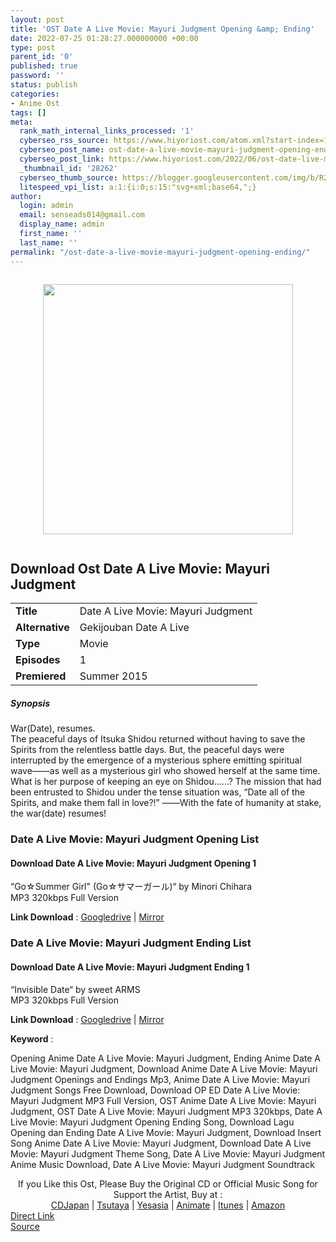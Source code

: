 ```yaml
---
layout: post
title: 'OST Date A Live Movie: Mayuri Judgment Opening &amp; Ending'
date: 2022-07-25 01:28:27.000000000 +00:00
type: post
parent_id: '0'
published: true
password: ''
status: publish
categories:
- Anime Ost
tags: []
meta:
  rank_math_internal_links_processed: '1'
  cyberseo_rss_source: https://www.hiyoriost.com/atom.xml?start-index=1
  cyberseo_post_name: ost-date-a-live-movie-mayuri-judgment-opening-ending
  cyberseo_post_link: https://www.hiyoriost.com/2022/06/ost-date-live-movie-mayuri-judgment.html
  _thumbnail_id: '28262'
  cyberseo_thumb_source: https://blogger.googleusercontent.com/img/b/R29vZ2xl/AVvXsEhtRAFp5yUQB8yqO7R9BqJ23-8k7JrSjOyLaNarxqvdhyA1AHg70QCbA7vxJAiAgooITPJz4UTWnfP8CPw1Vcc9gamtRDeH6EGF6FBTGe-Cdm3JIBOWx5SoVCj1e6eLYVky6_PMVpHXB8ObMWdRSfJOvZ1nIs5zGONq5EYE99FApdjS1bD27hrWG-vj/s400/bx20741-WdThAhseSo1y.jpg
  litespeed_vpi_list: a:1:{i:0;s:15:"svg+xml;base64,";}
author:
  login: admin
  email: senseads014@gmail.com
  display_name: admin
  first_name: ''
  last_name: ''
permalink: "/ost-date-a-live-movie-mayuri-judgment-opening-ending/"
---
```

<div class="separator" style="clear: both"><a href="https://blogger.googleusercontent.com/img/b/R29vZ2xl/AVvXsEhtRAFp5yUQB8yqO7R9BqJ23-8k7JrSjOyLaNarxqvdhyA1AHg70QCbA7vxJAiAgooITPJz4UTWnfP8CPw1Vcc9gamtRDeH6EGF6FBTGe-Cdm3JIBOWx5SoVCj1e6eLYVky6_PMVpHXB8ObMWdRSfJOvZ1nIs5zGONq5EYE99FApdjS1bD27hrWG-vj/s667/bx20741-WdThAhseSo1y.jpg" style="display: block;padding: 1em 0;text-align: center"><img alt border="0" data-original-height="667" data-original-width="460" height="400" src="{{ site.baseurl }}/assets/2022/07/bx20741-WdThAhseSo1y.jpg" /></a></div>
<div class="judulanime">
<h2>Download Ost Date A Live Movie: Mayuri Judgment</h2>
</div>
<div class="info2" id="Info">
<table>
<tbody>
<tr>
<td class="tablex"><b>Title </b></td>
<td>Date A Live Movie: Mayuri Judgment</td>
</tr>
<tr>
<td class="tablex"><b>Alternative </b></td>
<td>Gekijouban Date A Live</td>
</tr>
<tr>
<td class="tablex"><b>Type </b></td>
<td>Movie</td>
</tr>
<tr>
<td class="tablex"><b>Episodes </b></td>
<td>1</td>
</tr>
<tr>
<td class="tablex"><b>Premiered </b></td>
<td>Summer 2015</td>
</tr>
</tbody>
</table>
</div>
<div class="sinopsis">
<h5>Synopsis</h5>
</div>
<div class="deskripsi">
<p>War(Date), resumes.<br />
The peaceful days of Itsuka Shidou returned without having to save the Spirits from the relentless battle days. But, the peaceful days were interrupted by the emergence of a mysterious sphere emitting spiritual wave――as well as a mysterious girl who showed herself at the same time. What is her purpose of keeping an eye on Shidou……? The mission that had been entrusted to Shidou under the tense situation was, “Date all of the Spirits, and make them fall in love?!” ――With the fate of humanity at stake, the war(date) resumes!</p>
</div>
<div class="listz">
<h3>Date A Live Movie: Mayuri Judgment Opening List</h3>
</div>
<div class="listz3">
<div class="listz1">
<h4>Download Date A Live Movie: Mayuri Judgment Opening 1</h4>
</div>
<div class="listz2">“Go☆Summer Girl" (Go☆サマーガール)“ by Minori Chihara<br />MP3 320kbps Full Version
<p><b>Link Download</b> : <a href="https://drive.google.com/file/d/1C07CTARTaelv4AelQAaFZdSXef3uotH9/view?usp=drivesdk" target="_blank" rel="noopener">Googledrive</a> | <a href="https://mir.cr/T3CHRZON" rel="nofollow noopener" target="_blank">Mirror</a></p>
</div>
</div>
<div class="listz">
<h3>Date A Live Movie: Mayuri Judgment Ending List</h3>
</div>
<div class="listz3">
<div class="listz1">
<h4>Download Date A Live Movie: Mayuri Judgment Ending 1</h4>
</div>
<div class="listz2">“Invisible Date“ by sweet ARMS<br />MP3 320kbps Full Version
<p><b>Link Download</b> : <a href="https://drive.google.com/file/d/1TBAMKmtFI0N7-XgtKdMKthSl_FC-jeA2/view?usp=drivesdk" target="_blank" rel="noopener">Googledrive</a> | <a href="https://mir.cr/EDPYWK0E" rel="nofollow noopener" target="_blank">Mirror</a></p>
</div>
</div>
<p><b>Keyword</b> :
<div class="tagser">Opening Anime Date A Live Movie: Mayuri Judgment, Ending Anime Date A Live Movie: Mayuri Judgment, Download Anime Date A Live Movie: Mayuri Judgment Openings and Endings Mp3, Anime Date A Live Movie: Mayuri Judgment Songs Free Download, Download OP ED Date A Live Movie: Mayuri Judgment MP3 Full Version, OST Anime Date A Live Movie: Mayuri Judgment, OST Date A Live Movie: Mayuri Judgment MP3 320kbps, Date A Live Movie: Mayuri Judgment Opening Ending Song, Download Lagu Opening dan Ending Date A Live Movie: Mayuri Judgment, Download Insert Song Anime Date A Live Movie: Mayuri Judgment, Download Date A Live Movie: Mayuri Judgment Theme Song, Date A Live Movie: Mayuri Judgment Anime Music Download, Date A Live Movie: Mayuri Judgment Soundtrack</div>
<p> 
<div class="buycd" align="center">If you Like this Ost, Please Buy the Original CD or Official Music Song for Support the Artist, Buy at : <br /><a href="https://www.cdjapan.co.jp/" target="_blank" rel="noopener">CDJapan</a> | <a href="https://shop.tsutaya.co.jp/" target="_blank" rel="noopener">Tsutaya</a> | <a href="https://www.yesasia.com/" target="_blank" rel="noopener">Yesasia</a> | <a href="https://www.animate-onlineshop.jp/" target="_blank" rel="noopener">Animate</a> | <a href="https://www.apple.com/jp/itunes" target="_blank" rel="noopener">Itunes</a> | <a href="https://amazon.co.jp/" target="_blank" rel="noopener">Amazon</a>
</div>
<div class="divbtn"> <a href="https://handymansurrender.com/fihup8buzv?key=94550f7ce39444073321dde3b8782f97" class="btn"><i class="fa fa-download"></i> Direct Link</a> <br /><a href="https://www.hiyoriost.com/2022/06/ost-date-live-movie-mayuri-judgment.html">Source</a> </div>
